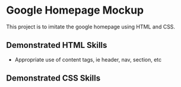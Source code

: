 # Google Homepage Mockup
This project is to imitate the google homepage using HTML and CSS.

## Demonstrated HTML Skills
+ Appropriate use of content tags, ie header, nav, section, etc

## Demonstrated CSS Skills
